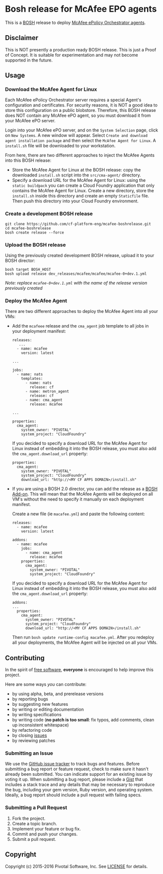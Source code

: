 # Bosh release for McAfee EPO agents

This is a [BOSH](http://bosh.io/) release to deploy [McAfee ePolicy Orchestrator agents](http://www.mcafee.com/us/downloads/endpoint-protection/products/epolicy-orchestrator.aspx).

## Disclaimer

This is NOT presently a production ready BOSH release. This is just a Proof of Concept. It is suitable for experimentation and may not become supported in the future.

## Usage

### Download the McAfee Agent for Linux

Each McAfee ePolicy Orchestrator server requires a special Agent's configuration and certificates. For security reasons, it is NOT a good idea to store this configuration on a public blobstore. Therefore, this BOSH release does NOT contain any McAfee ePO agent, so you must download it from your McAfee ePO server.

Login into your McAfee ePO server, and on the `System Selection` page, click on `New Systems`. A new window will appear. Select `Create and download agent installation package` and then select the `McAfee Agent for Linux`. A `install.sh` file will be downloaded to your workstation.

From here, there are two different approaches to inject the McAfee Agents into this BOSH release:

* Store the McAfee Agent for Linux at the BOSH release: copy the downloaded `install.sh` script into the `src/cma-agent/` directory.
* Specify a download URL for the McAfee Agent for Linux: using the `static buildpack` you can create a Cloud Foundry application that only contains the McAfee Agent for Linux. Create a new directory, store the `install.sh` inside this directory and create an empty `Staticfile` file. Then push this directory into your Cloud Foundry environment.

### Create a development BOSH release

```
git clone https://github.com/cf-platform-eng/mcafee-boshrelease.git
cd mcafee-boshrelease
bosh create release --force
```

### Upload the BOSH release

Using the previously created development BOSH release, upload it to your BOSH director:

```
bosh target BOSH_HOST
bosh upload release dev_releases/mcafee/mcafee/mcafee-0+dev.1.yml
```

*Note: replace `mcafee-0+dev.1.yml` with the name of the release version previously created*

### Deploy the McAfee Agent

There are two different approaches to deploy the McAfee Agent into all your VMs:

* Add the `mcafeee` release and the `cma_agent` job template to all jobs in your deployment manifest:

  ```
  releases:
     ...
    - name: mcafee
      version: latest
  
  ...
  
  jobs:
    - name: nats
      templates:
        - name: nats
          release: cf
        - name: metron_agent
          release: cf
        - name: cma_agent
          release: mcafee
  
  ...
  
  properties:
    cma_agent:
      system_owner: "PIVOTAL"
      system_project: "CloudFoundry"
  ```

  If you decided to specify a download URL for the McAfee Agent for Linux instead of embedding it into the BOSH release, you must also add the `cma_agent.download_url` property:

  ```
  properties:
    cma_agent:
      system_owner: "PIVOTAL"
      system_project: "CloudFoundry"
      download_url: "http://<MY CF APPS DOMAIN>/install.sh"
  ```

* If you are using a BOSH 2.0 director, you can add the release as a [BOSH Add-on](http://bosh.io/docs/runtime-config.html#addons). This will mean that the McAfee Agents will be deployed on all VM's without the need to specify it manually on each deployment manifest.

  Create a new file (ie `macafee.yml`) and paste the following content:

  ```
  releases:
    - name: mcafee
      version: latest

  addons:
    - name: mcafee
      jobs:
        - name: cma_agent
          release: mcafee
      properties:
        cma_agent:
          system_owner: "PIVOTAL"
          system_project: "CloudFoundry"
  ```

  If you decided to specify a download URL for the McAfee Agent for Linux instead of embedding it into the BOSH release, you must also add the `cma_agent.download_url` property:

  ```
  addons:
  ...
    properties:
      cma_agent:
        system_owner: "PIVOTAL"
        system_project: "CloudFoundry"
        download_url: "http://<MY CF APPS DOMAIN>/install.sh"
  ```

  Then run `bosh update runtime-config macafee.yml`. After you redeploy all your deployments, the McAfee Agent will be injected on all your VMs.

## Contributing

In the spirit of [free software](http://www.fsf.org/licensing/essays/free-sw.html), **everyone** is encouraged to help improve this project.

Here are some ways *you* can contribute:

* by using alpha, beta, and prerelease versions
* by reporting bugs
* by suggesting new features
* by writing or editing documentation
* by writing specifications
* by writing code (**no patch is too small**: fix typos, add comments, clean up inconsistent whitespace)
* by refactoring code
* by closing [issues](https://github.com/cf-platform-eng/mcafee-boshrelease/issues)
* by reviewing patches

### Submitting an Issue
We use the [GitHub issue tracker](https://github.com/cf-platform-eng/mcafee-boshrelease/issues) to track bugs and features. Before submitting a bug report or feature request, check to make sure it hasn't already been submitted. You can indicate support for an existing issue by voting it up. When submitting a bug report, please include a [Gist](http://gist.github.com/) that includes a stack trace and any details that may be necessary to reproduce the bug, including your gem version, Ruby version, and operating system. Ideally, a bug report should include a pull request with failing specs.

### Submitting a Pull Request

1. Fork the project.
2. Create a topic branch.
3. Implement your feature or bug fix.
4. Commit and push your changes.
5. Submit a pull request.

## Copyright

Copyright (c) 2015-2016 Pivotal Software, Inc. See [LICENSE](https://github.com/cf-platform-eng/mcafee-boshrelease/blob/master/LICENSE) for details.
